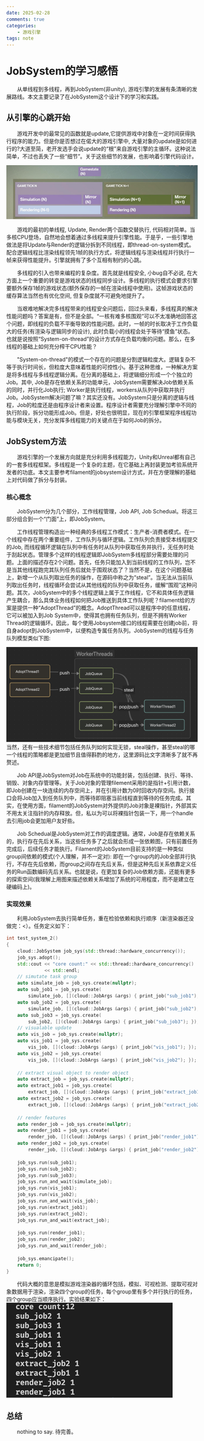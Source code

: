 ```yaml
---
date: 2025-02-28
comments: true
categories:
    - 游戏引擎
tags: note
---
```


# JobSystem的学习感悟
&emsp;&emsp;从单线程到多线程，再到JobSystem(非unity), 游戏引擎的发展有条清晰的发展路线。本文主要记录了在JobSystem这个设计下的学习和实践。

## 从引擎的心跳开始
&emsp;&emsp;游戏开发中的最常见的函数就是update,它提供游戏中对象在一定时间获得执行程序的能力。但是你是否想过在偌大的游戏引擎中, 大量对象的update是如何进行的?大道至简，老开发选手会说update的“根”来自游戏引擎的主循环。这种说法简单，不过也丢失了一些“细节”。关于这些细节的发展，也影响着引擎代码设计。

![alt text](img/engine_multi.png)

&emsp;&emsp;游戏的最初的单线程, Update, Render两个函数交替执行, 代码相对简单。当多核CPU登场，自然地会想着通过多线程来提升引擎性能。于是乎，一些引擎地做法是将Update与Render的逻辑分拆到不同线程，即thread-on-system模式。配合逻辑线程比渲染线程领先1帧的执行方式，将逻辑线程与渲染线程并行执行一帧来获得性能提升。引擎就拥有了多个互相有制约的心跳。

&emsp;&emsp;多线程的引入也带来编程的复杂度。首先就是线程安全, 小bug自不必说, 在大方面上一个重要的转变是游戏状态的线程同步设计。多线程的执行模式会要求引擎要额外保存1帧的游戏状态(额外保存的一帧在渲染线程中使用)。这帧游戏状态的缓存算法当然也有优化空间, 但复杂度就不可避免地提升了。

&emsp;&emsp;当艰难地解决完多线程带来的线程安全问题后，回过头来看，多线程真的解决性能问题吗？答案是有，但不是全部。“一核有难多核围观”可以不太准确地回答这个问题，即线程的负载不平衡导致的性能问题。此时，一帧的时长取决于工作负载大的任务(有渲染与逻辑同步的设计), 此时负载小的线程会处于等待“摸鱼”状态。也就是说按照“System-on-thread”的设计方式存在负载均衡的问题。那么，在多线程的基础上如何充分榨干CPU性能？

<!-- ![alt text](img/jobfy.png)

![alt text](img/jobfy_detail.png) -->

&emsp;&emsp;"System-on-thread"的模式一个存在的问题是分割逻辑粒度大。逻辑复杂不等于执行时间长，但粒度大意味着性能的可控性小。基于这种思维，一种解决方案是将多线程与多线程逻辑分离。在分离的基础上，将逻辑细分形成一个个独立的Job。其中, Job是存在依赖关系的功能单元，JobSystem需要解决Job依赖关系的同时，并行化Job执行; Worker是执行线程，workers从队列中获取并执行Job。JobSystem解决问题了嘛？其实还没有。JobSystem只是分离的逻辑与线程，Job的粒度还是由程序设计者来设置。程序设计者需要充分理解引擎中不同的执行阶段，拆分功能形成Job。但是，好处也很明显，现在的引擎框架程序线程功能与模块无关，充分发挥多线程能力的关键点在于如何Job的拆分。

## JobSystem方法
<!-- more -->
&emsp;&emsp;游戏引擎的一个发展方向就是充分利用多线程能力，Unity和Unreal都有自己的一套多线程框架。多线程是一个复杂的主题，在它基础上再封装更加考验系统开发者的功底。本文主要参考filament的jobsystem设计方式，并在方便理解的基础上对代码做了拆分与封装。
### 核心概念
&emsp;&emsp;JobSystem分为几个部分，工作线程管理，Job API, Job Schedual。将这三部分组合到一个“门面”上，即JobSystem。

&emsp;&emsp;工作线程管理构造出一种经典的多线程工作模式：生产者-消费者模式。在一个线程中存在两个重要组件，工作队列与循环逻辑。工作队列负责接受本线程提交的Job, 而线程循环逻辑在队列中有任务时从队列中获取任务并执行，无任务时处于刮起状态。管理多个这样的线程逻辑即JobSystem多线程部分需要处理的问题。上面的描述存在2个问题。首先，任务只能加入到当前线程的工作队列，岂不是当其他线程跑完其队列任务后就处于围观状态了？当然不是，在这个问题基础上，新增一个从队列取出任务的操作，在源码中称之为“steal”。当无法从当前队列取出任务时，线程循环会尝试从其他线程的队列中获取任务，缓解“围观”这种问题。其次，JobSystem中的多个线程逻辑上属于工作线程，它不和具体任务逻辑产生耦合，那么具体业务线程如何把Job推送到具体工作队列呢？filament给的方案是提供一种“AdoptThread”的概念。AdoptThread可以是程序中的任意线程，它可以被加入到Job System中，使得其也拥有任务队列，但是不拥有Worker Thread的逻辑循环。因此，每个使用Jobsystem接口的线程需要在创建job前，将自身adopt到JobSystem中，以便构造专属任务队列。JobSystem的线程与任务队列模型类似下图:

![alt text](img/js_threads.png)
当然，还有一些技术细节包括任务队列如何实现无锁，steal操作，甚至steal的哪一个线程的策略都是更加细节且值得斟酌的地方，这里源码比文字清晰多了就不再赘述。

&emsp;&emsp;Job API是JobSystem对Job在系统中的功能封装，包括创建、执行、等待、销毁、对象内存管理等。关于Job对象的管理filement采用的是指针+引用计数，即Job创建在一块连续的内存空间上，并在引用计数为0时回收内存空间。执行接口会将Job加入到任务队列中，而等待即阻塞当前线程直到等待的任务完成。其实，在使用方面，filament的JobSystem对外提供的Job对象是裸指针，外部其实不用太关注指针的内存释放。但，私以为可以将裸指针包装一下，用一个handle去引用job会更加用户友好些。

&emsp;&emsp;Job Schedual是JobSystem对工作的调度逻辑。通常，Job是存在依赖关系的，执行存在先后关系，当这些任务多了之后就会形成一张依赖图，只有前置任务完成后，后续任务才能执行。Filament的JobSystem目前支持的是一种类似group间依赖的模式(个人理解，并不一定对): 即在一个group内的Job全部并行执行，不存在先后依赖，而group之间存在先后关系，但是这种先后关系依靠定义任务的Run函数编码先后关系。也就是说，在更加复杂的Job依赖方面，还能有更多的探索空间(我理解上用图来描述依赖关系增加了系统的可用程度，而不是建立在硬编码上)。

### 实现效果
&emsp;&emsp;利用JobSystem去执行简单任务，重在检验依赖和执行顺序（新渲染器还没做完：<）。任务定义如下：
```c++
int test_system_2()
{
    cloud::JobSystem job_sys(std::thread::hardware_concurrency());
    job_sys.adopt();
    std::cout << "core count:" << std::thread::hardware_concurrency()
              << std::endl;
    // simutate task group
    auto simulate_job = job_sys.create(nullptr);
    auto sub_job1 = job_sys.create(
        simulate_job, [](cloud::JobArgs &args) { print_job("sub_job1"); });
    auto sub_job2 = job_sys.create(
        simulate_job, [](cloud::JobArgs &args) { print_job("sub_job2"); });
    auto sub_job3 = job_sys.create(
        sub_job2, [](cloud::JobArgs &args) { print_job("sub_job3"); });
    // visualable update
    auto vis_job = job_sys.create(nullptr);
    auto vis_job1 = job_sys.create(
        vis_job, [](cloud::JobArgs &args) { print_job("vis_job1"); });
    auto vis_job2 = job_sys.create(
        vis_job, [](cloud::JobArgs &args) { print_job("vis_job2"); });

    // extract visual object to render object
    auto extract_job = job_sys.create(nullptr);
    auto extract_job1 = job_sys.create(
        extract_job, [](cloud::JobArgs &args) { print_job("extract_job1"); });
    auto extract_job2 = job_sys.create(
        extract_job, [](cloud::JobArgs &args) { print_job("extract_job2"); });

    // render features
    auto render_job = job_sys.create(nullptr);
    auto render_job1 = job_sys.create(
        render_job, [](cloud::JobArgs &args) { print_job("render_job1"); });
    auto render_job2 = job_sys.create(
        render_job, [](cloud::JobArgs &args) { print_job("render_job2"); });

    job_sys.run(sub_job1);
    job_sys.run(sub_job2);
    job_sys.run(sub_job3);
    job_sys.run_and_wait(simulate_job);
    job_sys.run(vis_job1);
    job_sys.run(vis_job2);
    job_sys.run_and_wait(vis_job);
    job_sys.run(extract_job1);
    job_sys.run(extract_job2);
    job_sys.run_and_wait(extract_job);

    job_sys.run(render_job1);
    job_sys.run(render_job2);
    job_sys.run_and_wait(render_job);

    job_sys.emancipate();
    return 0;
}
```
&emsp;&emsp;代码大概的意思是模拟游戏渲染器的循环包括，模拟、可视检测、提取可视对象数据用于渲染，渲染四个group的任务，每个group里有多个并行执行的任务，四个group应当顺序执行。实验结果如下：
![alt text](img/fg_test_result.png)

## 总结
&emsp;&emsp;nothing to say. 待完善。

[^1]: https://github.com/google/filament
[^2]: 游戏编程精粹7-1.9 多线程任务和依赖系统

